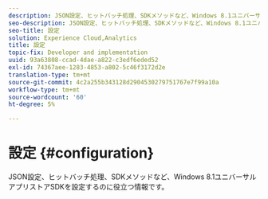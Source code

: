 ```yaml
---
description: JSON設定、ヒットバッチ処理、SDKメソッドなど、Windows 8.1ユニバーサルアプリストアSDKを設定するのに役立つ情報です。
seo-description: JSON設定、ヒットバッチ処理、SDKメソッドなど、Windows 8.1ユニバーサルアプリストアSDKを設定するのに役立つ情報です。
seo-title: 設定
solution: Experience Cloud,Analytics
title: 設定
topic-fix: Developer and implementation
uuid: 93a63808-ccad-4dae-a822-c3edf6eded52
exl-id: 74367aee-1283-4853-a802-5c46f3172d2e
translation-type: tm+mt
source-git-commit: 4c2a255b343128d2904530279751767e7f99a10a
workflow-type: tm+mt
source-wordcount: '60'
ht-degree: 5%

---
```


# 設定  {#configuration}

JSON設定、ヒットバッチ処理、SDKメソッドなど、Windows 8.1ユニバーサルアプリストアSDKを設定するのに役立つ情報です。
